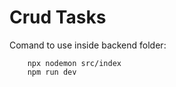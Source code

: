 # Crud Tasks

Comand to use inside backend folder:

```
    npx nodemon src/index
    npm run dev
```
